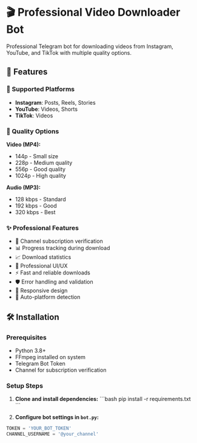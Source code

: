 # 🎬 Professional Video Downloader Bot

Professional Telegram bot for downloading videos from Instagram, YouTube, and TikTok with multiple quality options.

## 🚀 Features

### 📱 Supported Platforms
- **Instagram**: Posts, Reels, Stories
- **YouTube**: Videos, Shorts
- **TikTok**: Videos

### 🎯 Quality Options
**Video (MP4):**
- 144p - Small size
- 228p - Medium quality
- 556p - Good quality  
- 1024p - High quality

**Audio (MP3):**
- 128 kbps - Standard
- 192 kbps - Good
- 320 kbps - Best

### ✨ Professional Features
- 🔐 Channel subscription verification
- 📊 Progress tracking during download
- 📈 Download statistics
- 🎨 Professional UI/UX
- ⚡ Fast and reliable downloads
- 🛡️ Error handling and validation
- 📱 Responsive design
- 🔄 Auto-platform detection

## 🛠️ Installation

### Prerequisites
- Python 3.8+
- FFmpeg installed on system
- Telegram Bot Token
- Channel for subscription verification

### Setup Steps

1. **Clone and install dependencies:**
\`\`\`bash
pip install -r requirements.txt
\`\`\`

2. **Configure bot settings in `bot.py`:**
```python
TOKEN = 'YOUR_BOT_TOKEN'
CHANNEL_USERNAME = '@your_channel'
